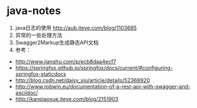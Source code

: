 # java-notes
1. java日志的使用
http://aub.iteye.com/blog/1103685
2. 异常的一些处理方法
3. Swagger2Markup生成静态API文档
4. 参考：
+ http://www.jianshu.com/p/ecb8daa4ecf7
+ https://springfox.github.io/springfox/docs/current/#configuring-springfox-staticdocs
+ http://blog.csdn.net/daisy_xiu/article/details/52368920
+ http://www.robwin.eu/documentation-of-a-rest-api-with-swagger-and-asciidoc/
+ http://kanpiaoxue.iteye.com/blog/2151903